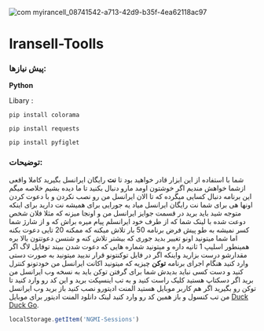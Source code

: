 
![com myirancell_08741542-a713-42d9-b35f-4ea62118ac97](https://github.com/user-attachments/assets/e1ad2c87-ac94-4a73-8516-61b521f545c9)

# Iransell-Toolls



### پیش نیازها:


**Python**

Libary :

```pip install colorama```  

```pip install requests```

```pip install pyfiglet```

### توضیحات:
 شما با استفاده از این ابزار قادر خواهید بود تا **نت** رایگان ایرانسل بگیرید کاملا واقعی ازشما خواهش مندیم اگر خوشتون اومد مارو  دنبال بکنید تا ما دیده بشیم خلاصه میگم این برنامه دنبال کسایی میگرده که تا الان ایرانسل من رو نصب نکردن و با دعوت کردن اونها هی برای شما نت رایگان ایرانسل میاد یه جورایی برای همیشه نت دارید برای اینکه متوجه شید باید برید در قسمت جوایز ایرانسل من و اونجا میزنه که مثلا فلان شخص دوعت شده با لینک شما که از طرف خود ایرانسلم پیام میره براش که و از شارژ شما کسر نمیشه به طو پیش فرض برنامه 50 بار تلاش میکنه که ممکنه 20 تایی دعوت بکنه اما شما میتونید اونو تغییر بدید جوری که بیشتر تلاش کنه و شتسن دعوتتون بالا بره همینطور اسلیپ 1 ثانیه داره و میتونید شماره هایی که دعوت شدن ببیند توفایل لاگ اگر مقدارشو درست بزارید 
 واینکه اگر در فایل توکنتونو قرار ندیید میتونید به صورت دستی وارد کنید هنگام اجرای برنامه **توکن** چیزیه که میتونید اکانت ایرانسل من خودتونو کنترل کنید و دست کسی نباید بدیدش شما برای گرفتن توکن باید به نسخه وب ایرانسل من برید اگر دسکتاپ هستید کلیک راست کنید و به تب اینسپکت برید و این کد رو وارد کنید تا توکن رو بگیرید اگر هم کاربر موبایل هستید المنت ادیتورو نصب کنید باز برید وب ایرانسل من تب کنسول و باز همین کد رو وارد کنید 
 لینک دانلود المنت ادیتور برای موبایل [Duck Duck Go](https://duckduckgo.com "The best search engine for privacy").


```javascript
localStorage.getItem('NGMI-Sessions')

